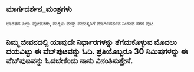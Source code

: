 ## ಮಾರ್ಗದರ್ಶನ_ಮಂತ್ರಗಳು
ಭಾರತದ ಎಲ್ಲಾ ಪೋಷಕರು, ಮಕ್ಕಳು ಮತ್ತು ವಯಸ್ಕರಿಗೆ ಮಾರ್ಗದರ್ಶನ ನೀಡುವ ಸರಳ ಪುಟ.

## ನಿಮ್ಮ ಜೀವನದಲ್ಲಿ ಯಾವುದೇ ನಿರ್ಧಾರಗಳನ್ನು ತೆಗೆದುಕೊಳ್ಳುವ ಮೊದಲು ದಯವಿಟ್ಟು ಈ ವೆಬ್‌ಪುಟವನ್ನು ಓದಿ. ಪ್ರತಿಯೊಬ್ಬರೂ 30 ನಿಮಿಷಗಳನ್ನು ಈ ವೆಬ್‌ಪುಟವನ್ನು ಓದಬೇಕೆಂದು ನಾನು ವಿನಂತಿಸುತ್ತೇನೆ.
